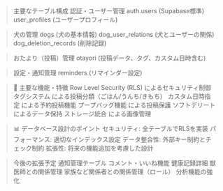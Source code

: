 >主要なテーブル構成
認証・ユーザー管理
auth.users (Supabase標準)
user_profiles (ユーザープロフィール)

>犬の管理
dogs (犬の基本情報)
dog_user_relations (犬とユーザーの関係)
dog_deletion_records (削除記録)

>おたより（投稿）管理
otayori (投稿データ、タグ、カスタム日時含む)

>設定・通知管理
reminders (リマインダー設定)

>🔧 主要な機能・特徴
Row Level Security (RLS) によるセキュリティ制御
タグシステム による投稿分類（ごはん/うんち/きもち）
カスタム日時指定 による予約投稿機能
プープバッグ機能 による投稿保護
ソフトデリート によるデータ保持
ストレージ統合 による画像管理

>📊 データベース設計のポイント
セキュリティ: 全テーブルでRLSを実装
パフォーマンス: 適切なインデックス設定
データ整合性: 外部キー制約とチェック制約
拡張性: 将来の機能追加を考慮した設計

>今後の拡張予定
通知管理テーブル
コメント・いいね機能
健康記録詳細
獣医師との関係管理
家族など関係者との関係管理（ロール）
分析機能の強化